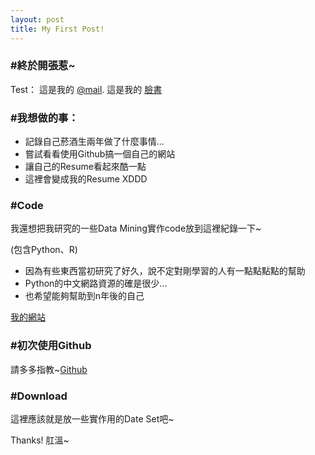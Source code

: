 ```yaml
---
layout: post
title: My First Post!
---
```

### #終於開張惹~

Test：
這是我的 [@mail](chienjens@gmail.com). 
這是我的 [臉書](https://www.facebook.com/chien.chen.98)

### #我想做的事：

* 記錄自己菸酒生兩年做了什麼事情...
* 嘗試看看使用Github搞一個自己的網站
* 讓自己的Resume看起來酷一點
* 這裡會變成我的Resume XDDD

### #Code

我還想把我研究的一些Data Mining實作code放到這裡紀錄一下~

(包含Python、R)

* 因為有些東西當初研究了好久，說不定對剛學習的人有一點點點點的幫助
* Python的中文網路資源的確是很少...
* 也希望能夠幫助到n年後的自己

[我的網站](https://chienjens.github.io/)

### #初次使用Github

請多多指教~[Github](https://github.com/chienjens)

### #Download

這裡應該就是放一些實作用的Date Set吧~

Thanks!
肛溫~
